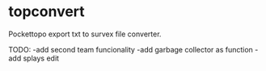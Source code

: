 # topconvert

Pockettopo export txt to survex file converter.

TODO:
-add second team funcionality
-add garbage collector as function
-add splays edit

